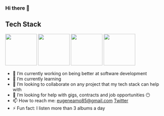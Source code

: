 ### Hi there 👋

## Tech Stack
<img src="https://play-lh.googleusercontent.com/vzHVyL8G7birnPZ0zuCQQ2uDxuLIXzYOUGjFDFzIqfx-ww1fq8IysoEiWzhWI3Dw08g" height="100px"/>
<img src="https://www.computerhope.com/jargon/c/css.png =100x20" height="100px"/>
<img src="https://upload.wikimedia.org/wikipedia/commons/6/6a/JavaScript-logo.png" height="100px"/>
<img src="https://upload.wikimedia.org/wikipedia/commons/6/6a/JavaScript-logo.png" height="100px" />

- 🔭 I’m currently working on being better at software development
- 🌱 I’m currently learning 
- 👯 I’m looking to collaborate on any project that my tech stack can help with
- 🤔 I’m looking for help with gigs, contracts and job opportunities 😶
- 📫 How to reach me: eugeneamo85@gmail.com [Twitter](https://twitter.com/genics_code)
- ⚡ Fun fact: I listen more than 3 albums a day

